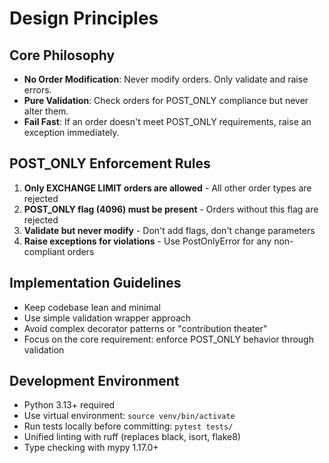 # Design Principles

## Core Philosophy
- **No Order Modification**: Never modify orders. Only validate and raise errors.
- **Pure Validation**: Check orders for POST_ONLY compliance but never alter them.
- **Fail Fast**: If an order doesn't meet POST_ONLY requirements, raise an exception immediately.

## POST_ONLY Enforcement Rules
1. **Only EXCHANGE LIMIT orders are allowed** - All other order types are rejected
2. **POST_ONLY flag (4096) must be present** - Orders without this flag are rejected  
3. **Validate but never modify** - Don't add flags, don't change parameters
4. **Raise exceptions for violations** - Use PostOnlyError for any non-compliant orders

## Implementation Guidelines
- Keep codebase lean and minimal
- Use simple validation wrapper approach
- Avoid complex decorator patterns or "contribution theater"
- Focus on the core requirement: enforce POST_ONLY behavior through validation

## Development Environment
- Python 3.13+ required
- Use virtual environment: `source venv/bin/activate`
- Run tests locally before committing: `pytest tests/`
- Unified linting with ruff (replaces black, isort, flake8)
- Type checking with mypy 1.17.0+